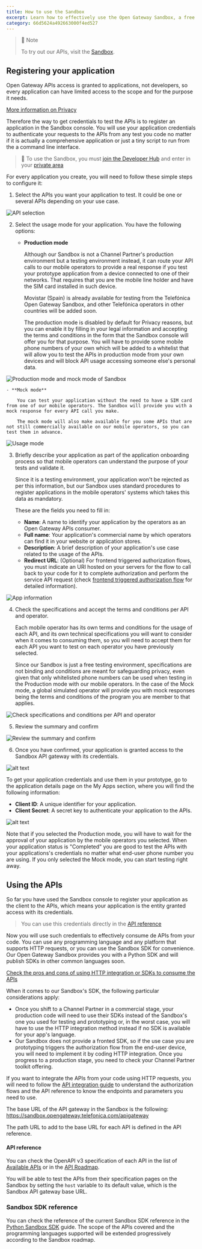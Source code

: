 ```yaml
---
title: How to use the Sandbox
excerpt: Learn how to effectively use the Open Gateway Sandbox, a free and secure environment for testing and refining your applications with real-world API scenarios before deployment. Follow our step-by-step guide to maximize your development process and ensure a smooth transition to production.
category: 66d5624a492663000f4ed527
---
```


> 📘 Note
>
> To try out our APIs, visit the [Sandbox](https://opengateway.telefonica.com/developer-hub/unirse).

## Registering your application

Open Gateway APIs access is granted to applications, not developers, so every application can have limited access to the scope and for the purpose it needs.

[More information on Privacy](../../about/privacy.md)

Therefore the way to get credentials to test the APIs is to register an application in the Sandbox console. You will use your application credentials to authenticate your requests to the APIs from any test you code no matter if it is actually a comprehensive application or just a tiny script to run from the a command line interface.

> 📘 To use the Sandbox, you must [join the Developer Hub](https://opengateway.telefonica.com/en/developer-hub) and enter in your [private area](https://opengateway.telefonica.com/en/profile/technical-toolbox/sandbox)

For every application you create, you will need to follow these simple steps to configure it:

1. Select the APIs you want your application to test. It could be one or several APIs depending on your use case.

![API selection](https://github.com/Telefonica/opengateway-developers-website/raw/main/gettingstarted/sandbox/images/api-selection.png?raw=true)

2. Select the usage mode for your application. You have the following options:

	- **Production mode**

		Although our Sandbox is not a Channel Partner's production environment but a testing environment instead, it can route your API calls to our mobile operators to provide a real response if you test your prototype application from a device connected to one of their networks. That requires that you are the mobile line holder and have the SIM card installed in such device.

		Movistar (Spain) is already available for testing from the Telefónica Open Gateway Sandbox, and other Telefónica operators in other countries will be added soon.

		The production mode is disabled by default for Privacy reasons, but you can enable it by filling in your legal information and accepting the terms and conditions in the form that the Sandbox console will offer you for that purpose. You will have to provide some mobile phone numbers of your own which will be added to a whitelist that will allow you to test the APIs in production mode from your own devices and will block API usage accessing someone else's personal data.

![Production mode and mock mode of Sandbox](https://github.com/Telefonica/opengateway-developers-website/raw/main/gettingstarted/sandbox/images/production_mock.png)

	- **Mock mode**

		You can test your application without the need to have a SIM card from one of our mobile operators. The Sandbox will provide you with a mock response for every API call you make.

		The mock mode will also make available for you some APIs that are not still commercially available on our mobile operators, so you can test them in advance.

![Usage mode](https://github.com/Telefonica/opengateway-developers-website/raw/main/gettingstarted/sandbox/images/usage-mode.png?raw=true)

3. Briefly describe your application as part of the application onboarding process so that mobile operators can understand the purpose of your tests and validate it.

	Since it is a testing environment, your application won't be rejected as per this information, but our Sandbox uses standard procedures to register applications in the mobile operators' systems which takes this data as mandatory.

	These are the fields you need to fill in:

	- **Name**: A name to identify your application by the operators as an Open Gateway APIs consumer.
	- **Full name**: Your application's commercial name by which operators can find it in your website or application stores.
	- **Description**: A brief description of your application's use case related to the usage of the APIs.
	- **Redirect URL**: (Optional) For frontend triggered authorization flows, you must indicate an URI hosted on your servers for the flow to call back to your code for it to complete authorization and perform the service API request (check [frontend triggered authorization flow](/docs/frontend) for detailed information).

![App information](https://github.com/Telefonica/opengateway-developers-website/raw/main/gettingstarted/sandbox/images/app-information.png?raw=true)

4. Check the specifications and accept the terms and conditions per API and operator.

	Each mobile operator has its own terms and conditions for the usage of each API, and its own technical specifications you will want to consider when it comes to consuming them, so you will need to accept them for each API you want to test on each operator you have previously selected.

	Since our Sandbox is just a free testing environment, specifications are not binding and conditions are meant for safeguarding privacy, even given that only whitelisted phone numbers can be used when testing in the Production mode with our mobile operators. In the case of the Mock mode, a global simulated operator will provide you with mock responses being the terms and conditions of the program you are member to that applies.

![Check specifications and conditions per API and operator](https://github.com/Telefonica/opengateway-developers-website/raw/main/gettingstarted/sandbox/images/app-configuration.png?raw=true)

5. Review the summary and confirm

![Review the summary and confirm](https://github.com/Telefonica/opengateway-developers-website/raw/main/gettingstarted/sandbox/images/review-confirm.png?raw=true)

6. Once you have confirmed, your application is granted access to the Sandbox API gateway with its credentials.

![alt text](https://github.com/Telefonica/opengateway-developers-website/raw/main/gettingstarted/sandbox/images/app-created.png?raw=true)

To get your application credentials and use them in your prototype, go to the application details page on the My Apps section, where you will find the following information:

- **Client ID**: A unique identifier for your application.
- **Client Secret**: A secret key to authenticate your application to the APIs.

![alt text](https://github.com/Telefonica/opengateway-developers-website/raw/main/gettingstarted/sandbox/images/app-credentials.png?raw=true)

Note that if you selected the Production mode, you will have to wait for the approval of your application by the mobile operators you selected. When your application status is "Completed" you are good to test the APIs with your applications's credentials no matter what end-user phone number you are using. If you only selected the Mock mode, you can start testing right away.

## Using the APIs

So far you have used the Sandbox console to register your application as the client to the APIs, which means your application is the entity granted access with its credentials.

> You can use this credentials directly in the [API reference](../apireference.md)

Now you will use such credentials to effectively consume de APIs from your code. You can use any programming language and any platform that supports HTTP requests, or you can use the Sandbox SDK for convenience. Our Open Gateway Sandbox provides you with a Python SDK and will publish SDKs in other common languages soon.

[Check the pros and cons of using HTTP integration or SDKs to consume the APIs](./sdkreference.md)

When it comes to our Sandbox's SDK, the following particular considerations apply:
- Once you shift to a Channel Partner in a commercial stage, your production code will need to use their SDKs instead of the Sandbox's one you used for testing and prototyping or, in the worst case, you will have to use the HTTP integration method instead if no SDK is available for your app's language.
- Our Sandbox does not provide a fronted SDK, so if the use case you are prototyping triggers the authorization flow from the end-user device, you will need to implement it by coding HTTP integration. Once you progress to a production stage, you need to check your Channel Partner toolkit offering.

If you want to integrate the APIs from your code using HTTP requests, you will need to follow the [API integration guide](/docs/apiintegration) to understand the authorization flows and the API reference to know the endpoints and parameters you need to use.

The base URL of the API gateway in the Sandbox is the following:
https://sandbox.opengateway.telefonica.com/apigateway

The path URL to add to the base URL for each API is defined in the API reference.

#### API reference

You can check the OpenAPI v3 specification of each API in the list of [Available APIs](../../catalog/available.md) or in the [API Roadmap](../../catalog/roadmap.md).

You will be able to test the APIs from their specification pages on the Sandbox by setting the `host` variable to its default value, which is the Sandbox API gateway base URL.

### Sandbox SDK reference

You can check the reference of the current Sandbox SDK reference in the [Python Sandbox SDK](./sdkreference.md) guide. The scope of the APIs covered and the programming languages supported will be extended progressively according to the Sandbox roadmap.
